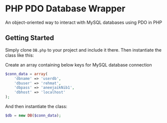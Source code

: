# PHP PDO Database Wrapper
An object-oriented way to interact with MySQL databases using PDO in PHP

## Getting Started
Simply clone `DB.php` to your project and include it there. Then instantiate the class like this:

Create an array containing below keys for MySQL database connection
```php
$conn_data = array(
	'dbname' => 'userdb',
	'dbuser' => 'rehmat',
	'dbpass' => 'aneejaikNib1',
	'dbhost' => 'localhost'
);
```
And then instantiate the class:
```php
$db = new DB($conn_data);
```

